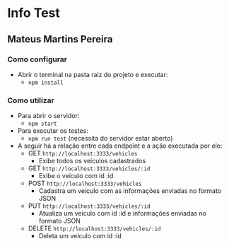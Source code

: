 # Info Test
## Mateus Martins Pereira
### Como configurar
- Abrir o terminal na pasta raiz do projeto e executar:
    - `npm install`
### Como utilizar
- Para abrir o servidor:
    - `npm start`
- Para executar os testes:
    - `npm run test` (necessita do servidor estar aberto)
-  A seguir há a relação entre cada endpoint e a ação executada por ele:
    - GET `http://localhost:3333/vehicles`
        - Exibe todos os veículos cadastrados
    - GET `http://localhost:3333/vehicles/:id`
        - Exibe o veículo com id :id
    - POST `http://localhost:3333/vehicles`
        - Cadastra um veículo com as informações enviadas no formato JSON
    - PUT `http://localhost:3333/vehicles/:id`
        - Atualiza um veículo com id :id e informações enviadas no formato JSON
    - DELETE `http://localhost:3333/vehicles/:id`
        - Deleta um veículo com id :id